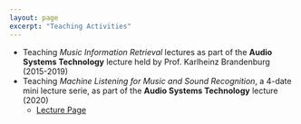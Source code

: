 ```yaml
---
layout: page
excerpt: "Teaching Activities"
---
```


- Teaching _Music Information Retrieval_ lectures as part of the __Audio Systems Technology__ lecture held by Prof. Karlheinz Brandenburg (2015-2019)
- Teaching _Machine Listening for Music and Sound Recognition_, a 4-date mini lecture serie, as part of the __Audio Systems Technology__ lecture (2020)
  - [Lecture Page](https://machinelistening.github.io/)
